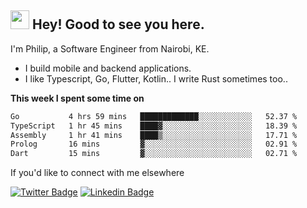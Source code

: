 <h2><img src="https://slackmojis.com/emojis/3643-cool-doge/download" width="30"/> Hey! Good to see you here.</h2>

<p>I'm Philip, a Software Engineer from Nairobi, KE. 

- I build mobile and backend applications.
- I like Typescript, Go, Flutter, Kotlin.. I write Rust sometimes too..</p>

**This week I spent some time on**
<!--START_SECTION:waka-->

```txt
Go           4 hrs 59 mins   █████████████░░░░░░░░░░░░   52.37 %
TypeScript   1 hr 45 mins    ████▓░░░░░░░░░░░░░░░░░░░░   18.39 %
Assembly     1 hr 41 mins    ████▒░░░░░░░░░░░░░░░░░░░░   17.71 %
Prolog       16 mins         ▓░░░░░░░░░░░░░░░░░░░░░░░░   02.91 %
Dart         15 mins         ▓░░░░░░░░░░░░░░░░░░░░░░░░   02.71 %
```

<!--END_SECTION:waka-->

If you'd like to connect with me elsewhere

[![Twitter Badge](https://img.shields.io/badge/-Twitter-1ca0f1?style=flat-square&labelColor=1ca0f1&logo=twitter&logoColor=white&link=https://twitter.com/_diogorodrigues)](https://twitter.com/kimathiphil)  [![Linkedin Badge](https://img.shields.io/badge/-LinkedIn-blue?style=flat-square&logo=Linkedin&logoColor=white&link=https://www.linkedin.com/in/philip-kimathi-2604a9114/)](https://www.linkedin.com/in/philip-kimathi-2604a9114/)
